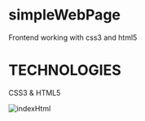 # simpleWebPage
Frontend working with css3 and html5
# TECHNOLOGIES
CSS3 & HTML5



![indexHtml](https://user-images.githubusercontent.com/64333517/212464593-b6fa2c4c-31d4-4a0b-9af0-b0010ffe879f.gif)
